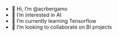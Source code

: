 - 👋 Hi, I’m @acrbergamo
- 👀 I’m interested in AI
- 🌱 I’m currently learning Tensorflow
- 💞️ I’m looking to collaborate on BI projects
